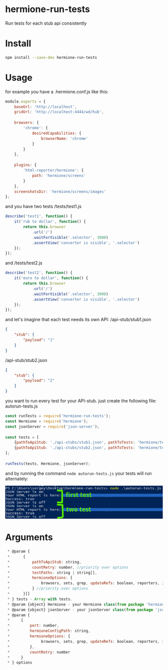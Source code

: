# hermione-run-tests
Run tests for each stub api consistently

# Install
```bash
npm install --save-dev hermione-run-tests
```
# Usage
  for example you have a .hermione.conf.js like this:

```js
module.exports = {
    baseUrl: 'http://localhost',
    gridUrl: 'http://localhost:4444/wd/hub',

    browsers: {
        'chrome': {
            desiredCapabilities: {
                browserName: 'chrome'
            }
        }
    },

    plugins: {
        'html-reporter/hermione': {
            path: 'hermione/screens'
        }
    },
    screenshotsDir: 'hermione/screens/images'
};
```

  and you have two tests
  /tests/test1.js

```js
describe('test1', function() {
    it('rub to dollar', function() {
        return this.browser
            .url('/')
            .waitForVisible('.selector', 3000)
            .assertView('converter is visible', '.selector')
    });
});
```
and /tests/test2.js
```js
describe('test2', function() {
    it('euro to dollar', function() {
        return this.browser
            .url('/')
            .waitForVisible('.selector', 3000)
            .assertView('converter is visible', '.selector')
    });
});
```

and let's imagine that each test needs its own API:
/api-stub/stub1.json

```json
{
	"stub": {
		"payload": "1"
	}
}
```

/api-stub/stub2.json

```json
{
	"stub": {
		"payload": "2"
	}
}
```

you want to run every test for your API-stub.
just create the following file:
autorun-tests.js

```js
const runTests = require('hermione-run-tests');
const Hermione = require('hermione');
const jsonServer = require('json-server');

const tests = [
    {pathToApiStub: './api-stubs/stub1.json', pathToTests: 'hermione/tests/test1.js', updateRefs: false},
    {pathToApiStub: './api-stubs/stub2.json', pathToTests: 'hermione/tests/test2.js', updateRefs: false}
];

runTests(tests, Hermione, jsonServer);
```

and by running the command ```node autorun-tests.js``` your tests will run alternately:

![alt demonstration image](https://github.com/Sergey-Ubogov/hermione-run-tests/blob/master/static/example-image.png)

# Arguments
```js
 * @param {
 *      {
 *          pathToApiStub: string,
 *          countRetry: number, //priority over options
 *          testPaths: string | string[],
 *          hermioneOptions: { 
 *              browsers, sets, grep, updateRefs: boolean, reporters, inspectMode
 *          } //priority over options
 *      }[]
 * } tests - Array with tests.
 * @param {object} Hermione - your Hermione class(from package 'hermione')
 * @param {object} jsonServer - your jsonServer class(from package 'json-server')
 * @param {
 *     {
 *         port: number,
 *         hermioneConfigPath: string,
 *         hermioneOptions: {
 *              browsers, sets, grep, updateRefs: boolean, reporters, inspectMode
 *         },
 *         countRetry: number
 *     }
 * } options
```
